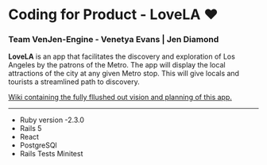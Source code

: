 # Coding for Product - LoveLA &#10084;
### Team VenJen-Engine - Venetya Evans  | Jen Diamond

**LoveLA** is an app that facilitates the discovery and exploration of Los Angeles by the patrons of the Metro. The app will display the local attractions of the city at any given Metro stop. This will give locals and tourists a streamlined path to discovery.

[Wiki containing the fully fllushed out vision and planning of this app.](https://github.com/CodingForProduct/LoveLA/wiki)

---

+ Ruby version -2.3.0
+ Rails 5
+ React
+ PostgreSQl
+ Rails Tests Minitest
